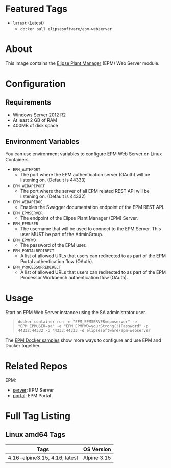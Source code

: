 # Featured Tags

* `latest` (Latest)
  * `docker pull elipsesoftware/epm-webserver`

# About

This image contains the [Elipse Plant Manager](https://www.elipse.com.br/en/produto/elipse-plant-manager/) (EPM) Web Server module.

# Configuration

## Requirements

- Windows Server 2012 R2
- At least 2 GB of RAM
- 400MB of disk space

## Environment Variables

You can use environment variables to configure EPM Web Server on Linux Containers.

- `EPM_AUTHPORT` 
  - The port where the EPM authentication server (OAuth) will be listening on. (Default is 44333)
- `EPM_WEBAPIPORT` 
  - The port where the server of all EPM related REST API will be listening on. (Default is 44332)
- `EPM_WEBAPIDOC` 
  - Enables the Swagger documentation endpoint of the EPM REST API.
- `EPM_EPMSERVER`
  - The endpoint of the Elipse Plant Manager (EPM) Server.
- `EPM_EPMUSER`
  - The username that will be used to connect to the EPM Server. This user MUST be part of the AdminGroup.
- `EPM_EPMPWD`
  - The password of the EPM user.
- `EPM_PORTALREDIRECT`
  - A list of allowed URLs that users can redirected to as part of the EPM Portal authentication flow (OAuth).
- `EPM_PROCESSORREDIRECT`
  - A list of allowed URLs that users can redirected to as part of the EPM Processor Workbench authentication flow (OAuth).

# Usage

Start an EPM Web Server instance using the SA administrator user.

> ``docker container run -e "EPM_EPMSERVER=epmserver" -e "EPM_EPMUSER=sa" -e "EPM_EPMPWD=yourStrong(!)Password" -p 44332:44332 -p 44333:44333 -d elipsesoftware/epm-webserver``

The [EPM Docker samples](https://github.com/elipsesoftware/epm-docker/blob/main/samples/README.md) show more ways to configure and use EPM and Docker together.

# Related Repos

EPM:

* [server](https://hub.docker.com/r/elipsesoftware/epm-server/): EPM Server
* [portal](https://hub.docker.com/r/elipsesoftware/epm-portal/): EPM Portal

# Full Tag Listing

## Linux amd64 Tags
Tags | OS Version
-----------| ------------
4.16-alpine3.15, 4.16, latest | Alpine 3.15